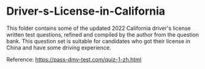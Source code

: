 # Driver-s-License-in-California
This folder contains some of the updated 2022 California driver's license written test questions, refined and compiled by the author from the question bank. This question set is suitable for candidates who got their license in China and have some driving experience.

Reference: https://pass-dmv-test.com/quiz-1-zh.html
